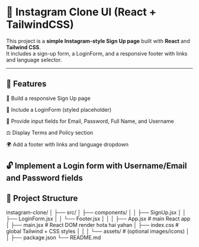 
# 📸 Instagram Clone UI (React + TailwindCSS)

This project is a **simple Instagram-style Sign Up page** built with **React** and **Tailwind CSS**.  
It includes a sign-up form, a LoginForm, and a responsive footer with links and language selector.

---

## 🚀 Features
📱 Build a responsive Sign Up page

🔑 Include a LoginForm (styled placeholder)

📝 Provide input fields for Email, Password, Full Name, and Username

⚖️ Display Terms and Policy section

🌍 Add a footer with links and language dropdown

🔓 Implement a Login form with Username/Email and Password fields
---

## 📂 Project Structure

instagram-clone/
│
├── src/
│   ├── components/
│   │   ├── SignUp.jsx
│   │   ├── LoginForm.jsx
│   │   └── Footer.jsx
│   │
│   ├── App.jsx         # main React app
│   ├── main.jsx        # React DOM render hota hai yahan
│   ├── index.css       # global Tailwind + CSS styles
│   │
│   └── assets/         # (optional images/icons)
│
│
├── package.json
└── README.md
